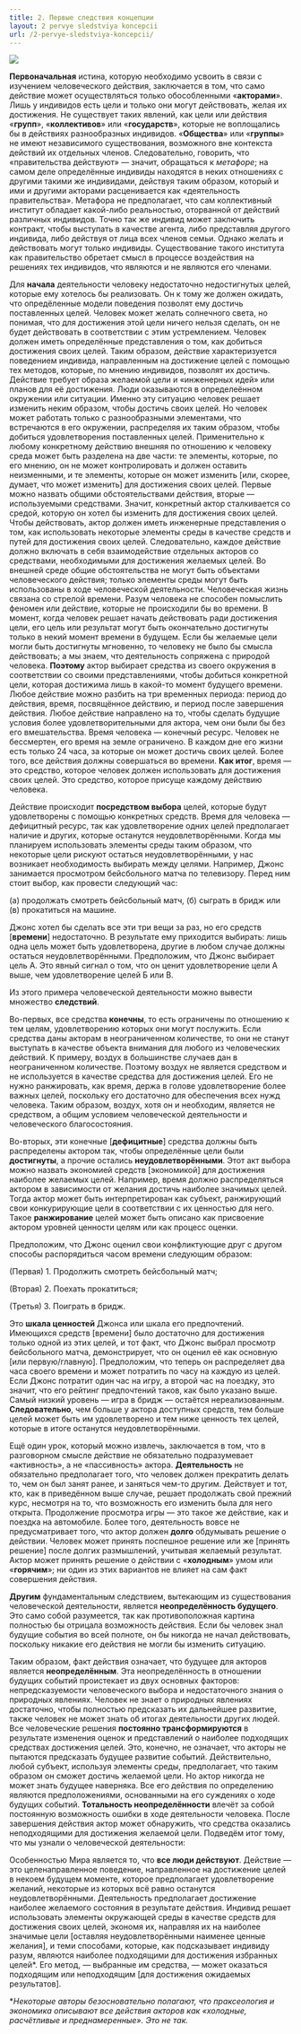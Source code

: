 ```yaml
---
title: 2. Первые следствия концепции
layout: 2 pervye sledstviya koncepcii
url: /2-pervye-sledstviya-koncepcii/
---
```


![](/img/books/man-economy-and-state/oboi.png "")

**Первоначальная** истина, которую необходимо усвоить в связи с изучением человеческого действия, заключается в том, что само действие может осуществляться только обособленными «**акторами**». Лишь у индивидов есть цели и только они могут действовать, желая их достижения. Не существует таких явлений, как цели или действия «**групп**», «**коллективов**» или «**государств**», которые не воплощались бы в действиях разнообразных индивидов. «**Общества**» или «**группы**» не имеют независимого существования, возможного вне контекста действий их отдельных членов. Следовательно, говорить, что «правительства действуют» — значит, обращаться к *метафоре*; на самом деле определённые индивиды находятся в неких отношениях с другими такими же индивидами, действуя таким образом, который и ими и другими акторами расценивается как «деятельность правительства». Метафора не предполагает, что сам коллективный институт обладает какой-либо реальностью, оторванной от действий различных индивидов. Точно так же индивид может заключить контракт, чтобы выступать в качестве агента, либо представляя другого индивида, либо действуя от лица всех членов семьи. Однако желать и действовать могут только индивиды. Существование такого института как правительство обретает смысл в процессе воздействия на решениях тех индивидов, что являются и не являются его членами.

Для **начала** деятельности человеку недостаточно недостигнутых целей, которые ему хотелось бы реализовать. Он к тому же должен ожидать, что опредёленные модели поведения позволят ему достичь поставленных целей. Человек может желать солнечного света, но понимая, что для достижения этой цели ничего нельзя сделать, он не будет действовать в соответствии с этим устремлением. Человек должен иметь определённые представления о том, как добиться достижения своих целей. Таким образом, действие характеризуется поведением индивида, направленным на достижение целей с помощью тех методов, которые, по мнению индивидов, позволят их достичь. Действие требует образа желаемой цели и «инженерных идей» или планов для её достижения. Люди оказываются в определеённом окружении или ситуации. Именно эту ситуацию человек решает изменить неким образом, чтобы достичь своих целей. Но человек может работать только с разнообразными элементами, что встречаются в его окружении, распределяя их таким образом, чтобы добиться удовлетворения поставленных целей. Применительно к любому конкретному действию внешняя по отношению к человеку среда может быть разделена на две части: те элементы, которые, по его мнению, он не может контролировать и должен оставить неизменными, и те элементы, которые он может изменить [или, скорее, думает, что может изменить] для достижения своих целей. Первые можно назвать общими обстоятельствами действия, вторые — используемыми средствами. Значит, конкретный актор сталкивается со средой, которую он хотел бы изменить для достижения своих целей. Чтобы действовать, актор должен иметь инженерные представления о том, как использовать некоторые элементы среды в качестве средств и путей для достижения своих целей. Следовательно, каждое действие должно включать в себя взаимодействие отдельных акторов со средствами, необходимыми для достижения желаемых целей. Во внешней среде общие обстоятельства не могут быть объектами человеческого действия; только элементы среды могут быть использованы в ходе человеческой деятельности. Человеческая жизнь связана со стрелой времени. Разум человека не способен помыслить феномен или действие, которые не происходили бы во времени. В момент, когда человек решает начать действовать ради достижения цели, его цель или результат могут быть окончательно достигнуты только в некий момент времени в будущем. Если бы желаемые цели могли быть достигнуты мгновенно, то человеку не было бы смысла действовать; а мы знаем, что деятельность сопряжена с природой человека. **Поэтому** актор выбирает средства из своего окружения в соответствии со своими представлениями, чтобы добиться конкретной цели, которая достижима лишь в какой-то момент будущего времени. Любое действие можно разбить на три временных периода: период до действия, время, посвящённое действию, и период после завершения действия. Любое действие направлено на то, чтобы сделать будущие условия более удовлетворительными для актора, чем они были бы без его вмешательства. Время человека — конечный ресурс. Человек не бессмертен, его время на земле ограничено. В каждом дне его жизни есть только 24 часа, за которые он может достичь своих целей. Более того, все действия должны совершаться во времени. **Как итог**, время — это средство, которое человек должен использовать для достижения своих целей. Это средство, которое присуще каждому действию человека.

Действие происходит **посредством выбора** целей, которые будут удовлетворены с помощью конкретных средств. Время для человека — дефицитный ресурс, так как удовлетворение одних целей предполагает наличие и других, которые останутся неудовлетворёнными. Когда мы планируем использовать элементы среды таким образом, что некоторые цели рискуют остаться неудовлетворёнными, у нас возникает необходимость выбирать между целями. Например, Джонс занимается просмотром бейсбольного матча по телевизору. Перед ним стоит выбор, как провести следующий час:

(а) продолжать смотреть бейсбольный матч, (б) сыграть в бридж или (в) прокатиться на машине.

Джонс хотел бы сделать все эти три вещи за раз, но его средств [**времени**] недостаточно. В результате ему приходится выбирать: лишь одна цель может быть удовлетворена, другие в любом случае должны остаться неудовлетворёнными. Предположим, что Джонс выбирает цель А. Это явный сигнал о том, что он ценит удовлетворение цели А выше, чем удовлетворение целей Б или В.

Из этого примера человеческой деятельности можно вывести множество **следствий**.

Во-первых, все средства **конечны**, то есть ограничены по отношению к тем целям, удовлетворению которых они могут послужить. Если средства даны акторам в неограниченном количестве, то они не станут выступать в качестве объекта внимания для любого из человеческих действий. К примеру, воздух в большинстве случаев дан в неограниченном количестве. Поэтому воздух не является средством и не используется в качестве средства для достижения целей. Его не нужно ранжировать, как время, держа в голове удовлетворение более важных целей, поскольку его достаточно для обеспечения всех нужд человека. Таким образом, воздух, хотя он и необходим, является не средством, а общим условием человеческой деятельности и человеческого благосостояния.

Во-вторых, эти конечные [**дефицитные**] средства должны быть распределены актором так, чтобы определённые цели были **достигнуты**, а прочие остались **неудовлетворёнными**. Этот акт выбора можно назвать экономией средств [экономикой] для достижения наиболее желаемых целей. Например, время должно распределяться актором в зависимости от желания достичь наиболее значимых целей. Тогда актор может быть интерпретирован как субъект, ранжирующий свои конкурирующие цели в соответствии с их ценностью для него. Такое **ранжирование** целей может быть описано как присвоение актором уровней ценности целям или как процесс оценки.

Предположим, что Джонс оценил свои конфликтующие друг с другом способы распорядиться часом времени следующим образом: 

  (Первая) 1. Продолжить смотреть бейсбольный матч;     

  (Вторая) 2. Поехать прокатиться;

  (Третья) 3. Поиграть в бридж.


Это **шкала ценностей** Джонса или шкала его предпочтений. Имеющихся средств [времени] было достаточно для достижения только одной из этих целей, и тот факт, что Джонс выбрал просмотр бейсбольного матча, демонстрирует, что он оценил её как основную [или первую/главную]. Предположим, что теперь он распределяет два часа своего времени и может потратить по часу на каждую из целей. Если Джонс потратит один час на игру, а второй час на поездку, это значит, что его рейтинг предпочтений таков, как было указано выше. Самый низкий уровень — игра в бридж — остаётся нереализованным. **Следовательно**, чем больше у актора доступных средств, тем больше целей может быть им удовлетворено и тем ниже ценность тех целей, которые в итоге останутся неудовлетворёнными.

Ещё один урок, который можно извлечь, заключается в том, что в разговорном смысле действие не обязательно подразумевает «активность», а не «пассивность» актора. **Деятельность** не обязательно предполагает того, что человек должен прекратить делать то, чем он был занят ранее, и заняться чем-то другим. Действует и тот, кто, как в приведённом выше случае, решает продолжать свой прежний курс, несмотря на то, что возможность его изменить была для него открыта. Продолжение просмотра игры — это такое же действие, как и поездка на автомобиле. Более того, деятельность вовсе не предусматривает того, что актор должен **долго** обдумывать решение о действии. Человек может принять поспешное решение или же [принять решение] после долгих размышлений, учитывая желаемый результат. Актор может принять решение о действии с «**холодным**» умом или «**горячим**»; ни один из этих вариантов не влияет на сам факт совершения действия.

**Другим** фундаментальным следствием, вытекающим из существования человеческой деятельности, является **неопределённость будущего**. Это само собой разумеется, так как противоположная картина полностью бы отрицала возможность действия. Если бы человек знал будущие события во всей полноте, он бы никогда не начал действовать, поскольку никакие его действия не могли бы изменить ситуацию.

Таким образом, факт действия означает, что будущее для акторов является **неопределённым**. Эта неопределённость в отношении будущих событий проистекает из двух основных факторов: непредсказуемости человеческого выбора и недостаточного знания о природных явлениях. Человек не знает о природных явлениях достаточно, чтобы полностью предсказать их дальнейшее развитие, также человек не может знать об итогах деятельности других людей. Все человеческие решения **постоянно трансформируются** в результате изменения оценок и представлений о наиболее подходящих средствах достижения целей. Это, конечно, не означает, что акторы не пытаются предсказать будущее развитие событий. Действительно, любой субъект, используя элементы среды, предполагает, что таким образом он сможет достичь желаемой цели. Но актор никогда не может знать будущее наверняка. Все его действия по определению являются предположениями, основанными на его суждениях о ходе будущих событий. **Тотальность неопределённости** влечёт за собой постоянную возможность ошибки в ходе деятельности человека. После завершения действия актор может обнаружить, что средства оказались неподходящими для достижения желаемой цели. Подведём итог тому, что мы узнали о человеческой деятельности:

Особенностью Мира является то, что **все люди действуют**. Действие — это целенаправленное поведение, направленное на достижение целей в некоем будущем моменте, которое предполагает удовлетворение желаний, некоторые из которых всё равно останутся неудовлетворёнными. Деятельность предполагает достижение наиболее желаемого состояния в результате действия. Индивид решает использовать элементы окружающей среды в качестве средств для достижения своих целей, экономя их, направляя их на наиболее значимые цели [оставляя неудовлетворёнными наименее ценные желания], и теми способами, которые, как подсказывает индивиду разум, являются наиболее подходящими для достижения избранных целей*. Его метод, — выбранные им средства, — может оказаться подходящим или неподходящим [для достижения ожидаемых результатов].

**Некоторые авторы безосновательно полагают, что праксеология и экономика описывают все действия акторов как «холодные, расчётливые и преднамеренные». Это не так.*

